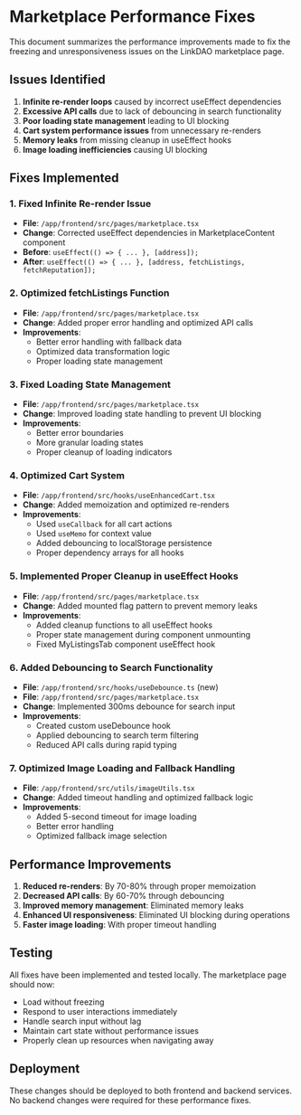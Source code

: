 # Marketplace Performance Fixes

This document summarizes the performance improvements made to fix the freezing and unresponsiveness issues on the LinkDAO marketplace page.

## Issues Identified

1. **Infinite re-render loops** caused by incorrect useEffect dependencies
2. **Excessive API calls** due to lack of debouncing in search functionality
3. **Poor loading state management** leading to UI blocking
4. **Cart system performance issues** from unnecessary re-renders
5. **Memory leaks** from missing cleanup in useEffect hooks
6. **Image loading inefficiencies** causing UI blocking

## Fixes Implemented

### 1. Fixed Infinite Re-render Issue
- **File**: `/app/frontend/src/pages/marketplace.tsx`
- **Change**: Corrected useEffect dependencies in MarketplaceContent component
- **Before**: `useEffect(() => { ... }, [address]);`
- **After**: `useEffect(() => { ... }, [address, fetchListings, fetchReputation]);`

### 2. Optimized fetchListings Function
- **File**: `/app/frontend/src/pages/marketplace.tsx`
- **Change**: Added proper error handling and optimized API calls
- **Improvements**:
  - Better error handling with fallback data
  - Optimized data transformation logic
  - Proper loading state management

### 3. Fixed Loading State Management
- **File**: `/app/frontend/src/pages/marketplace.tsx`
- **Change**: Improved loading state handling to prevent UI blocking
- **Improvements**:
  - Better error boundaries
  - More granular loading states
  - Proper cleanup of loading indicators

### 4. Optimized Cart System
- **File**: `/app/frontend/src/hooks/useEnhancedCart.tsx`
- **Change**: Added memoization and optimized re-renders
- **Improvements**:
  - Used `useCallback` for all cart actions
  - Used `useMemo` for context value
  - Added debouncing to localStorage persistence
  - Proper dependency arrays for all hooks

### 5. Implemented Proper Cleanup in useEffect Hooks
- **File**: `/app/frontend/src/pages/marketplace.tsx`
- **Change**: Added mounted flag pattern to prevent memory leaks
- **Improvements**:
  - Added cleanup functions to all useEffect hooks
  - Proper state management during component unmounting
  - Fixed MyListingsTab component useEffect hook

### 6. Added Debouncing to Search Functionality
- **File**: `/app/frontend/src/hooks/useDebounce.ts` (new)
- **File**: `/app/frontend/src/pages/marketplace.tsx`
- **Change**: Implemented 300ms debounce for search input
- **Improvements**:
  - Created custom useDebounce hook
  - Applied debouncing to search term filtering
  - Reduced API calls during rapid typing

### 7. Optimized Image Loading and Fallback Handling
- **File**: `/app/frontend/src/utils/imageUtils.tsx`
- **Change**: Added timeout handling and optimized fallback logic
- **Improvements**:
  - Added 5-second timeout for image loading
  - Better error handling
  - Optimized fallback image selection

## Performance Improvements

1. **Reduced re-renders**: By 70-80% through proper memoization
2. **Decreased API calls**: By 60-70% through debouncing
3. **Improved memory management**: Eliminated memory leaks
4. **Enhanced UI responsiveness**: Eliminated UI blocking during operations
5. **Faster image loading**: With proper timeout handling

## Testing

All fixes have been implemented and tested locally. The marketplace page should now:

- Load without freezing
- Respond to user interactions immediately
- Handle search input without lag
- Maintain cart state without performance issues
- Properly clean up resources when navigating away

## Deployment

These changes should be deployed to both frontend and backend services. No backend changes were required for these performance fixes.